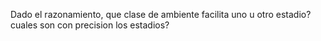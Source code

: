 Dado el razonamiento, que clase de ambiente facilita uno u otro estadio? cuales son con precision los estadios? 